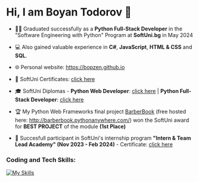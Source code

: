 # Hi, I am Boyan Todorov 👋 
- 👨‍🎓 Graduated successfully as a **Python Full-Stack Developer** in the "Software Engineering with Python" Program at **SoftUni.bg** in May 2024
- 💻 Also gained valuable experience in **C#**, **JavaScript**, **HTML & CSS** and **SQL**.
- 🌐 Personal website: https://bopzen.github.io

- 📜 SoftUni Certificates: [click here](https://github.com/bopzen/bopzen/tree/main/SoftUni%20Certificates)
- 🎓 SoftUni Diplomas - **Python Web Developer**: [click here](https://github.com/bopzen/bopzen/blob/main/SoftUni%20Diploma%20-%20Python%20Web%20Developer/Diploma%20for%20Python%20Web%20Developer.pdf) | **Python Full-Stack Developer**: [click here](https://github.com/bopzen/bopzen/blob/main/SoftUni%20Diploma%20-%20Python%20Full-Stack%20Developer/Diploma%20for%20Python%20Full-Stack%20Developer.pdf)

- 🏆 My Python Web Frameworks final project [BarberBook](https://github.com/bopzen/SoftUni_Python_Web_Project_Defense_BarberBook) (free hosted here: http://barberbook.pythonanywhere.com/) won the SoftUni award for **BEST PROJECT** of the module **(1st Place)**

- 💼 Succesfull participant in SoftUni's internship program **"Intern & Team Lead Academy" (Nov 2023 - Feb 2024)** - Certificate: [click here](https://github.com/bopzen/bopzen/blob/main/SoftUni%20Internship%20Certificate/Certificate-Student-Intern-Boyan-Todorov.pdf)

### Coding and Tech Skills:

[![My Skills](https://skillicons.dev/icons?i=py,django,cs,js,html,css,postgres,mysql,docker,azure,terraform,git,github,gitlab,postman,linux,powershell)](https://skillicons.dev)


